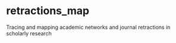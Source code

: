 # retractions_map
Tracing and mapping academic networks and journal retractions in scholarly research
